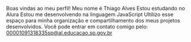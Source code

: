 Boas vindas ao meu perfil!
Meu nome é Thiago Alves 
Estou estudando no Alura
Estou me desenvolvendo na linguagem JavaScript
Ultilizo esse espaço para minha organização e compartilhamento dos meus projetos desenvolvidos.
Você pode entrar em contato comigo pelo:
00001091318335sp@al.educacao.sp.gov.br
